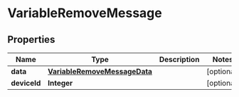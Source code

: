 
# VariableRemoveMessage

## Properties
Name | Type | Description | Notes
------------ | ------------- | ------------- | -------------
**data** | [**VariableRemoveMessageData**](VariableRemoveMessageData.md) |  |  [optional]
**deviceId** | **Integer** |  |  [optional]



